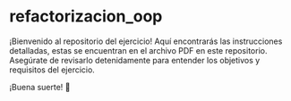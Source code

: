 # refactorizacion_oop
¡Bienvenido al repositorio del ejercicio! Aquí encontrarás las instrucciones detalladas, estas se encuentran en el archivo PDF en este repositorio. Asegúrate de revisarlo detenidamente para entender los objetivos y requisitos del ejercicio.

¡Buena suerte! 🤖
